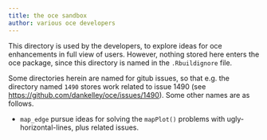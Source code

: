 ```yaml
---
title: the oce sandbox
author: various oce developers
---
```


This directory is used by the developers, to explore ideas for oce enhancements
in full view of users. However, nothing stored here enters the oce package,
since this directory is named in the `.Rbuildignore` file.

Some directories herein are named for gitub issues, so that e.g. the directory
named `1490` stores work related to issue 1490 (see
https://github.com/dankelley/oce/issues/1490). Some other names are as follows.

* `map_edge` pursue ideas for solving the `mapPlot()` problems with
  ugly-horizontal-lines, plus related issues.
